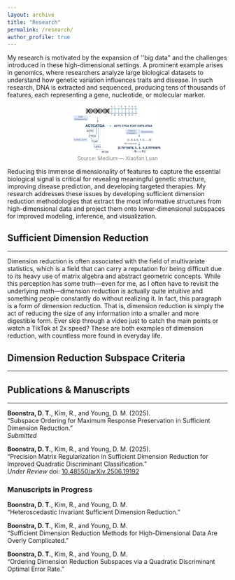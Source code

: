 ```yaml
---
layout: archive
title: "Research"
permalink: /research/
author_profile: true
---
```


My research is motivated by the expansion of ''big data" and the challenges introduced in these high-dimensional settings. A prominent example arises in genomics, where researchers analyze large biological datasets to understand how genetic variation influences traits and disease. In such research, DNA is extracted and sequenced, producing tens of thousands of features, each representing a gene, nucleotide, or molecular marker. 

<div style="text-align:center;">

  <img src="/files/dna.png" alt="DNA sequence visualization" style="width:40%; border-radius:8px;">

  <div style="font-size:0.85em; color:gray;">
    Source:
    <a href="https://medium.com/@xiaofan.luan/dna-sequence-classification-based-on-milvus-f87e87bc5ba9"
       target="_blank" style="color:gray; text-decoration:none;">
       Medium — Xiaofan Luan
    </a>
  </div>

</div>

Reducing this immense dimensionality of features to capture the essential biological signal is critical for revealing meaningful genetic structure, improving disease prediction, and developing targeted therapies. My research addresses these issues by developing sufficient dimension reduction methodologies that extract the most informative structures from high-dimensional data and project them onto lower-dimensional subspaces for improved modeling, inference, and visualization.

## Sufficient Dimension Reduction
--- 
Dimension reduction is often associated with the field of multivariate statistics, which is a field that can carry a reputation for being difficult due to its heavy use of matrix algebra and abstract geometric concepts. While this perception has some truth—even for me, as I often have to revisit the underlying math—dimension reduction is actually quite intuitive and something people constantly do without realizing it. In fact, this paragraph is a form of dimension reduction. That is, dimension reduction is simply the act of reducing the size of any information into a smaller and more digestible form. Ever skip through a video just to catch the main points or watch a TikTok at 2x speed? These are both examples of dimension reduction, with countless more found in everyday life. 


## Dimension Reduction Subspace Criteria
--- 

## Publications & Manuscripts
---

**Boonstra, D. T.**, Kim, R., and Young, D. M. (2025).  
“Subspace Ordering for Maximum Response Preservation in Sufficient Dimension Reduction.”  
*Submitted*

**Boonstra, D. T.**, Kim, R., and Young, D. M. (2025).  
“Precision Matrix Regularization in Sufficient Dimension Reduction for Improved Quadratic Discriminant Classification.”  
*Under Review*  doi: [10.48550/arXiv.2506.19192](https://doi.org/10.48550/arXiv.2506.19192)

### Manuscripts in Progress

**Boonstra, D. T.**, Kim, R., and Young, D. M.  
“Heteroscedastic Invariant Sufficient Dimension Reduction.”

**Boonstra, D. T.**, Kim, R., and Young, D. M.  
“Sufficient Dimension Reduction Methods for High-Dimensional Data Are Overly Complicated.”

**Boonstra, D. T.**, Kim, R., and Young, D. M.  
“Ordering Dimension Reduction Subspaces via a Quadratic Discriminant Optimal Error Rate.”







